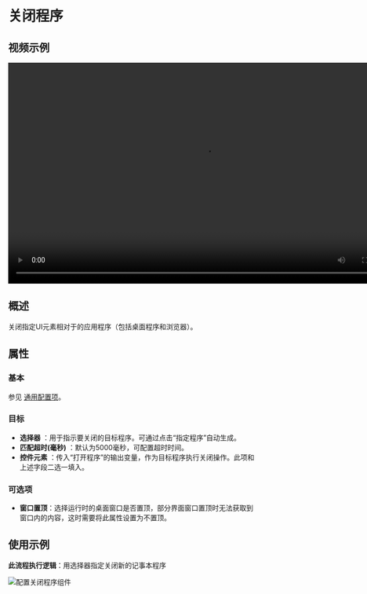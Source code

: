 # 关闭程序

## 视频示例

<video controls height='450px' width='800px' src="https://encooacademy.oss-cn-shanghai.aliyuncs.com/activity/CloseProgram.mp4"></video>

## 概述

关闭指定UI元素相对于的应用程序（包括桌面程序和浏览器）。

## 属性

### 基本

参见 [通用配置项](../../Appendix/CommonConfigurationItems.md)。

### 目标

- **选择器** ：用于指示要关闭的目标程序。可通过点击“指定程序”自动生成。
- **匹配超时(毫秒)** ：默认为5000毫秒，可配置超时时间。
- **控件元素** ：传入“打开程序”的输出变量，作为目标程序执行关闭操作。此项和上述字段二选一填入。

### 可选项

- **窗口置顶**：选择运行时的桌面窗口是否置顶，部分界面窗口置顶时无法获取到窗口内的内容，这时需要将此属性设置为不置顶。

## 使用示例

**此流程执行逻辑**：用选择器指定关闭新的记事本程序

![配置关闭程序组件](https://docimages.blob.core.chinacloudapi.cn/images/Activities/closeApp-2.png)
